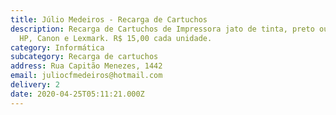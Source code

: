 ```yaml
---
title: Júlio Medeiros - Recarga de Cartuchos
description: Recarga de Cartuchos de Impressora jato de tinta, preto ou colorido
  HP, Canon e Lexmark. R$ 15,00 cada unidade.
category: Informática
subcategory: Recarga de cartuchos
address: Rua Capitão Menezes, 1442
email: juliocfmedeiros@hotmail.com
delivery: 2
date: 2020-04-25T05:11:21.000Z
---
```

